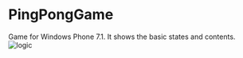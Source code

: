 # PingPongGame
Game for Windows Phone 7.1. It shows the basic states and contents. 
![logic](http://www.itreverie.com/?p=119)



